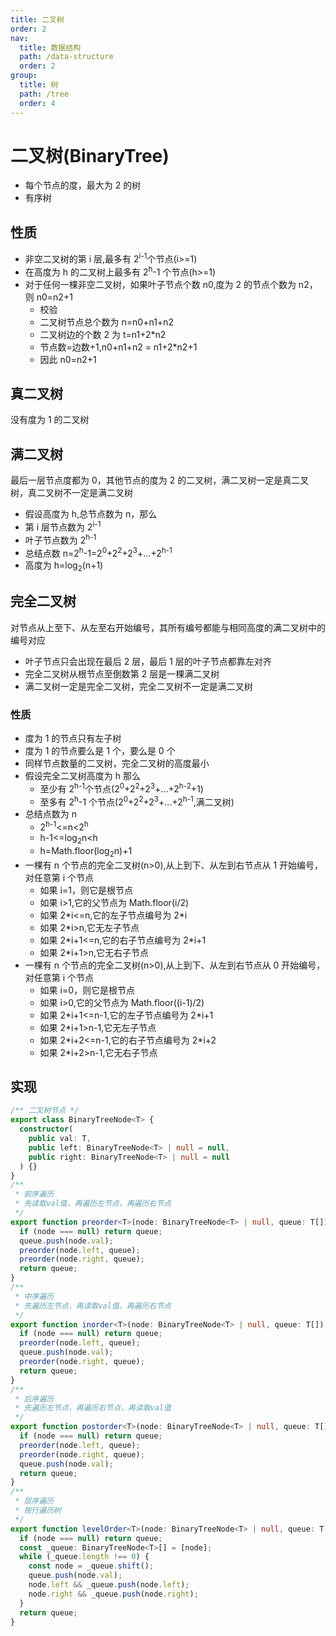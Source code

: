 ```yaml
---
title: 二叉树
order: 2
nav:
  title: 数据结构
  path: /data-structure
  order: 2
group:
  title: 树
  path: /tree
  order: 4
---
```


# 二叉树(BinaryTree)

- 每个节点的度，最大为 2 的树
- 有序树

## 性质

- 非空二叉树的第 i 层,最多有 2<sup>i-1</sup>个节点(i>=1)
- 在高度为 h 的二叉树上最多有 2<sup>h</sup>-1 个节点(h>=1)
- 对于任何一棵非空二叉树，如果叶子节点个数 n0,度为 2 的节点个数为 n2，则 n0=n2+1
  - 校验
  - 二叉树节点总个数为 n=n0+n1+n2
  - 二叉树边的个数 2 为 t=n1+2\*n2
  - 节点数=边数+1,n0+n1+n2 = n1+2\*n2+1
  - 因此 n0=n2+1

## 真二叉树

没有度为 1 的二叉树

## 满二叉树

最后一层节点度都为 0，其他节点的度为 2 的二叉树，满二叉树一定是真二叉树，真二叉树不一定是满二叉树

- 假设高度为 h,总节点数为 n，那么
- 第 i 层节点数为 2<sup>i-1</sup>
- 叶子节点数为 2<sup>h-1</sup>
- 总结点数 n=2<sup>h</sup>-1=2<sup>0</sup>+2<sup>2</sup>+2<sup>3</sup>+...+2<sup>h-1</sup>
- 高度为 h=log<sub>2</sub>(n+1)

## 完全二叉树

对节点从上至下、从左至右开始编号，其所有编号都能与相同高度的满二叉树中的编号对应

- 叶子节点只会出现在最后 2 层，最后 1 层的叶子节点都靠左对齐
- 完全二叉树从根节点至倒数第 2 层是一棵满二叉树
- 满二叉树一定是完全二叉树，完全二叉树不一定是满二叉树

### 性质

- 度为 1 的节点只有左子树
- 度为 1 的节点要么是 1 个，要么是 0 个
- 同样节点数量的二叉树，完全二叉树的高度最小
- 假设完全二叉树高度为 h 那么
  - 至少有 2<sup>h-1</sup>个节点(2<sup>0</sup>+2<sup>2</sup>+2<sup>3</sup>+...+2<sup>h-2</sup>+1)
  - 至多有 2<sup>h</sup>-1 个节点(2<sup>0</sup>+2<sup>2</sup>+2<sup>3</sup>+...+2<sup>h-1</sup>,满二叉树)
- 总结点数为 n
  - 2<sup>h-1</sup><=n<2<sup>h</sup>
  - h-1<=log<sub>2</sub>n<h
  - h=Math.floor(log<sub>2</sub>n)+1
- 一棵有 n 个节点的完全二叉树(n>0),从上到下、从左到右节点从 1 开始编号，对任意第 i 个节点
  - 如果 i=1，则它是根节点
  - 如果 i>1,它的父节点为 Math.floor(i/2)
  - 如果 2\*i<=n,它的左子节点编号为 2\*i
  - 如果 2\*i>n,它无左子节点
  - 如果 2\*i+1<=n,它的右子节点编号为 2\*i+1
  - 如果 2\*i+1>n,它无右子节点
- 一棵有 n 个节点的完全二叉树(n>0),从上到下、从左到右节点从 0 开始编号，对任意第 i 个节点
  - 如果 i=0，则它是根节点
  - 如果 i>0,它的父节点为 Math.floor((i-1)/2)
  - 如果 2\*i+1<=n-1,它的左子节点编号为 2\*i+1
  - 如果 2\*i+1>n-1,它无左子节点
  - 如果 2\*i+2<=n-1,它的右子节点编号为 2\*i+2
  - 如果 2\*i+2>n-1,它无右子节点

## 实现

```ts
/** 二叉树节点 */
export class BinaryTreeNode<T> {
  constructor(
    public val: T,
    public left: BinaryTreeNode<T> | null = null,
    public right: BinaryTreeNode<T> | null = null
  ) {}
}
/**
 * 前序遍历
 * 先读取val值，再遍历左节点，再遍历右节点
 */
export function preorder<T>(node: BinaryTreeNode<T> | null, queue: T[]): T[] {
  if (node === null) return queue;
  queue.push(node.val);
  preorder(node.left, queue);
  preorder(node.right, queue);
  return queue;
}
/**
 * 中序遍历
 * 先遍历左节点，再读取val值，再遍历右节点
 */
export function inorder<T>(node: BinaryTreeNode<T> | null, queue: T[]): T[] {
  if (node === null) return queue;
  preorder(node.left, queue);
  queue.push(node.val);
  preorder(node.right, queue);
  return queue;
}
/**
 * 后序遍历
 * 先遍历左节点，再遍历右节点，再读取val值
 */
export function postorder<T>(node: BinaryTreeNode<T> | null, queue: T[]): T[] {
  if (node === null) return queue;
  preorder(node.left, queue);
  preorder(node.right, queue);
  queue.push(node.val);
  return queue;
}
/**
 * 层序遍历
 * 按行遍历树
 */
export function levelOrder<T>(node: BinaryTreeNode<T> | null, queue: T[]): T[] {
  if (node === null) return queue;
  const _queue: BinaryTreeNode<T>[] = [node];
  while (_queue.length !== 0) {
    const node = _queue.shift();
    queue.push(node.val);
    node.left && _queue.push(node.left);
    node.right && _queue.push(node.right);
  }
  return queue;
}
```
